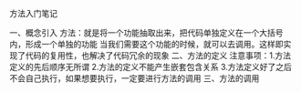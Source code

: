 方法入门笔记



一、概念引入
    方法：就是将一个功能抽取出来，把代码单独定义在一个大括号内，形成一个单独的功能
    当我们需要这个功能的时候，就可以去调用。这样即实现了代码的复用性，也解决了代码冗余的现象
二、方法的定义
    注意事项：1.方法定义的先后顺序无所谓
             2.方法的定义不能产生嵌套包含关系
             3.方法定义好了之后不会自己执行，如果想要执行，一定要进行方法的调用
三、方法的调用